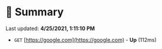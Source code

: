 # 📖 Summary
Last updated: **4/25/2021, 1:11:10 PM**

- `GET` [https://google.com](https://google.com) - **Up** (112ms)
